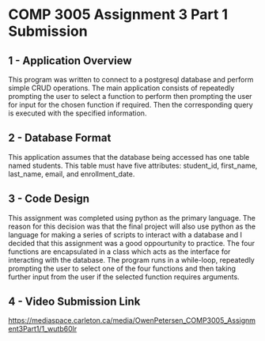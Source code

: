 # COMP 3005 Assignment 3 Part 1 Submission
## 1 - Application Overview
This program was written to connect to a postgresql database and perform simple CRUD operations. The main application
consists of repeatedly prompting the user to select a function to perform then prompting the user for input for the
chosen function if required. Then the corresponding query is executed with the specified information.
## 2 - Database Format
This application assumes that the database being accessed has one table named students. This table must have five
attributes: student_id, first_name, last_name, email, and enrollment_date.
## 3 - Code Design
This assignment was completed using python as the primary language. The reason for this decision was that the final 
project will also use python as the language for making a series of scripts to interact with a database and I decided 
that this assignment was a good oppourtunity to practice. The four functions are encapsulated in a class which acts as
the interface for interacting with the database. The program runs in a while-loop, repeatedly prompting the user to
select one of the four functions and then taking further input from the user if the selected function requires arguments.
## 4 - Video Submission Link
https://mediaspace.carleton.ca/media/OwenPetersen_COMP3005_Assignment3Part1/1_wutb60lr
